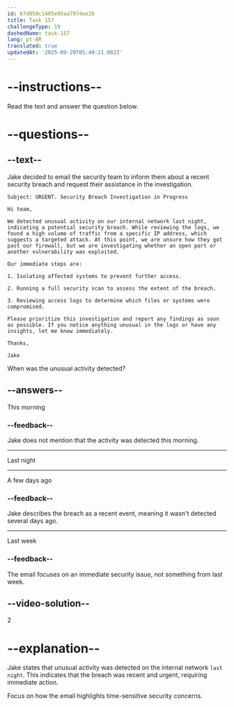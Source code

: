 ```yaml
---
id: 67d850c1485e95aa7974ee2b
title: Task 157
challengeType: 19
dashedName: task-157
lang: pt-BR
translated: true
updatedAt: '2025-09-29T05:49:21.002Z'
---
```


<!-- READING -->

# --instructions--

Read the text and answer the question below.

# --questions--

## --text--

Jake decided to email the security team to inform them about a recent security breach and request their assistance in the investigation.

`Subject: URGENT. Security Breach Investigation in Progress`

`Hi team,`

`We detected unusual activity on our internal network last night, indicating a potential security breach. While reviewing the logs, we found a high volume of traffic from a specific IP address, which suggests a targeted attack. At this point, we are unsure how they got past our firewall, but we are investigating whether an open port or another vulnerability was exploited.`

`Our immediate steps are:`

`1. Isolating affected systems to prevent further access.`

`2. Running a full security scan to assess the extent of the breach.`

`3. Reviewing access logs to determine which files or systems were compromised.`

`Please prioritize this investigation and report any findings as soon as possible. If you notice anything unusual in the logs or have any insights, let me know immediately.`

`Thanks,`

`Jake`

When was the unusual activity detected?

## --answers--

This morning

### --feedback--

Jake does not mention that the activity was detected this morning.

---

Last night

---

A few days ago

### --feedback--

Jake describes the breach as a recent event, meaning it wasn't detected several days ago.

---

Last week

### --feedback--

The email focuses on an immediate security issue, not something from last week.

## --video-solution--

2

# --explanation--

Jake states that unusual activity was detected on the internal network `last night`. This indicates that the breach was recent and urgent, requiring immediate action.

Focus on how the email highlights time-sensitive security concerns.

